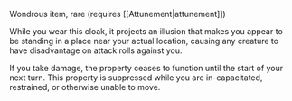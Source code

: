 Wondrous item, rare (requires [[Attunement|attunement]])

While you wear this cloak, it projects an illusion that makes you appear to be standing in a place near your actual location, causing any creature to have disadvantage on attack rolls against you. 

If you take damage, the property ceases to function until the start of your next turn. This property is suppressed while you are in-capacitated, restrained, or otherwise unable to move.